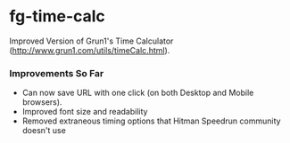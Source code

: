# fg-time-calc
Improved Version of Grun1's Time Calculator (http://www.grun1.com/utils/timeCalc.html). 

### Improvements So Far
- Can now save URL with one click (on both Desktop and Mobile browsers).
- Improved font size and readability
- Removed extraneous timing options that Hitman Speedrun community doesn't use
